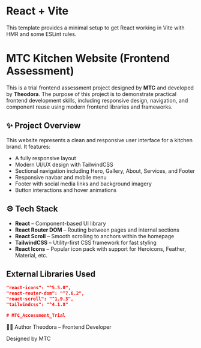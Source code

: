 # React + Vite

This template provides a minimal setup to get React working in Vite with HMR and some ESLint rules.

# MTC Kitchen Website (Frontend Assessment)

This is a trial frontend assessment project designed by **MTC** and developed by **Theodora**. The purpose of this project is to demonstrate practical frontend development skills, including responsive design, navigation, and component reuse using modern frontend libraries and frameworks.

## ✨ Project Overview

This website represents a clean and responsive user interface for a kitchen brand. It features:

- A fully responsive layout
- Modern UI/UX design with TailwindCSS
- Sectional navigation including Hero, Gallery, About, Services, and Footer
- Responsive navbar and mobile menu
- Footer with social media links and background imagery
- Button interactions and hover animations

## ⚙️ Tech Stack

- **React** – Component-based UI library
- **React Router DOM** – Routing between pages and internal sections
- **React Scroll** – Smooth scrolling to anchors within the homepage
- **TailwindCSS** – Utility-first CSS framework for fast styling
- **React Icons** – Popular icon pack with support for Heroicons, Feather, Material, etc.

## External Libraries Used

```json
"react-icons": "^5.5.0",
"react-router-dom": "^7.6.2",
"react-scroll": "^1.9.3",
"tailwindcss": "^4.1.8"

# MTC_Accessment_Trial
```

👩‍💻 Author
Theodora – Frontend Developer

Designed by MTC
